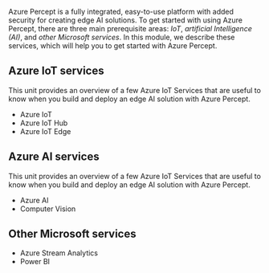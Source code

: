 Azure Percept is a fully integrated, easy-to-use platform with added security for creating edge AI solutions. To get started with using Azure Percept, there are three main prerequisite areas: *IoT*, *artificial Intelligence (AI)*, and *other Microsoft services*. In this module, we describe these services, which will help you to get started with Azure Percept. 

## Azure IoT services

This unit provides an overview of a few Azure IoT Services that are useful to know when you build and deploy an edge AI solution with Azure Percept.

- Azure IoT
- Azure IoT Hub
- Azure IoT Edge

## Azure AI services

This unit provides an overview of a few Azure IoT Services that are useful to know when you build and deploy an edge AI solution with Azure Percept.

- Azure AI
- Computer Vision

## Other Microsoft services

- Azure Stream Analytics
- Power BI
